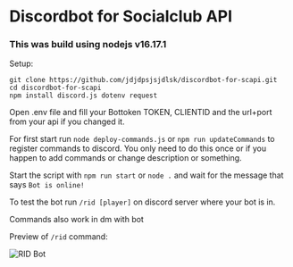# Discordbot for Socialclub API

### This was build using nodejs v16.17.1

Setup:
```
git clone https://github.com/jdjdpsjsjdlsk/discordbot-for-scapi.git
cd discordbot-for-scapi
npm install discord.js dotenv request
```

Open .env file and fill your Bottoken TOKEN, CLIENTID and the url+port from your api if you changed it.

For first start run `node deploy-commands.js` or `npm run updateCommands` to register commands to discord. You only need to do this once or if you happen to add commands or change description or something.

Start the script with `npm run start` or `node .` and wait for the message that says `Bot is online!`

To test the bot run `/rid [player]` on discord server where your bot is in.

Commands also work in dm with bot

Preview of `/rid` command:

![RID Bot](https://user-images.githubusercontent.com/41925758/207939713-ec1acebd-5905-49ed-ab8b-4b90a7361adf.PNG)
